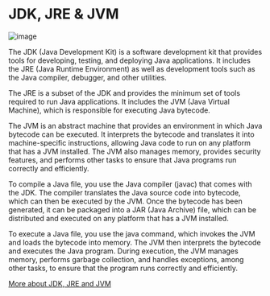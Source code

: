 # JDK, JRE & JVM

![image](https://user-images.githubusercontent.com/45400093/230231319-5b1ee9a8-5dcb-4a5a-94ff-a4049c2e9c2f.png)

The JDK (Java Development Kit) is a software development kit that provides tools for developing, testing, and deploying Java applications. It includes the JRE (Java Runtime Environment) as well as development tools such as the Java compiler, debugger, and other utilities.

The JRE is a subset of the JDK and provides the minimum set of tools required to run Java applications. It includes the JVM (Java Virtual Machine), which is responsible for executing Java bytecode.

The JVM is an abstract machine that provides an environment in which Java bytecode can be executed. It interprets the bytecode and translates it into machine-specific instructions, allowing Java code to run on any platform that has a JVM installed. The JVM also manages memory, provides security features, and performs other tasks to ensure that Java programs run correctly and efficiently.

To compile a Java file, you use the Java compiler (javac) that comes with the JDK. The compiler translates the Java source code into bytecode, which can then be executed by the JVM. Once the bytecode has been generated, it can be packaged into a JAR (Java Archive) file, which can be distributed and executed on any platform that has a JVM installed.

To execute a Java file, you use the java command, which invokes the JVM and loads the bytecode into memory. The JVM then interprets the bytecode and executes the Java program. During execution, the JVM manages memory, performs garbage collection, and handles exceptions, among other tasks, to ensure that the program runs correctly and efficiently.

[More about JDK, JRE and JVM](https://www.geeksforgeeks.org/differences-jdk-jre-jvm/)
